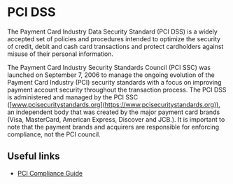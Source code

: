 # PCI DSS

The Payment Card Industry Data Security Standard (PCI DSS) is a widely accepted set of policies and procedures intended to optimize the security of credit, debit and cash card transactions and protect cardholders against misuse of their personal information.

The Payment Card Industry Security Standards Council (PCI SSC) was launched on September 7, 2006 to manage the ongoing evolution of the Payment Card Industry (PCI) security standards with a focus on improving payment account security throughout the transaction process. The PCI DSS is administered and managed by the PCI SSC ([www.pcisecuritystandards.org](https://www.pcisecuritystandards.org)), an independent body that was created by the major payment card brands (Visa, MasterCard, American Express, Discover and JCB.). It is important to note that the payment brands and acquirers are responsible for enforcing compliance, not the PCI council.

## Useful links
- [PCI Compliance Guide](https://www.pcicomplianceguide.org/faq/)
